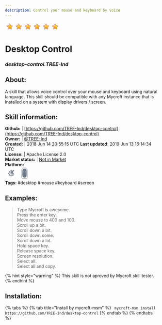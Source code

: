 ```yaml
--- 
description: Control your mouse and keyboard by voice
---
```


![](../.gitbook/assets/star.png)![](../.gitbook/assets/star.png)![](../.gitbook/assets/star.png)![](../.gitbook/assets/star.png)![](../.gitbook/assets/star.png)![](../.gitbook/assets/star.png)  
# Desktop Control  
### _desktop-control.TREE-Ind_  
## About:  
A skill that allows voice control over your mouse and keyboard using natural language.  This skill should be compatible with any Mycroft instance that is installed on a system with display drivers / screen.

## Skill information:  
**Github:** | [https://github.com/TREE-Ind/desktop-control](https://github.com/TREE-Ind/desktop-control)  
**Owner:** | [@TREE-Ind](https://github.com/TREE-Ind)  
**Created:** | 2018 Jun 14 20:55:15 UTC  **Last updated:** 2019 Jun 13 16:14:34 UTC  
**License:** | Apache License 2.0  
**Market status:** | [Not in Market](https://market.mycroft.ai/skill/)  
**Platform:**  
 ![](../.gitbook/assets/kde.png)  ![](../.gitbook/assets/mark-2-icon.png)   
**Tags:** \#desktop \#mouse \#keyboard \#screen   
## Examples:  
> Type Mycroft is awesome.  
> Press the enter key.  
> Move mouse to 400 and 100.  
> Scroll up a bit.  
> Scroll down a bit.  
> Scroll down some.  
> Scroll down a lot.  
> Hold space key.  
> Release space key.  
> Screen resolution.  
> Select all.  
> Select all and copy.  
  
{% hint style="warning" %}
This skill is not aproved by Mycroft skill tester.
{% endhint %}
    
## Installation:  
{% tabs %}
{% tab title="Install by mycroft-msm" %}
``` mycroft-msm install https://github.com/TREE-Ind/desktop-control```
{% endtab %}
  {% endtabs %}
  